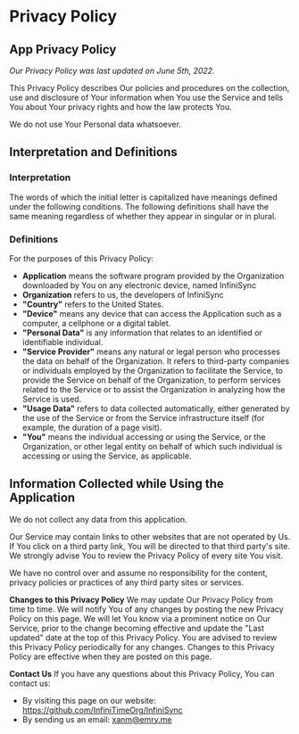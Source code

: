 #  Privacy Policy

## App Privacy Policy
*Our Privacy Policy was last updated on June 5th, 2022.*

This Privacy Policy describes Our policies and procedures on the collection, use and disclosure of Your information when You use the Service and tells You about Your privacy rights and how the law protects You.

We do not use Your Personal data whatsoever.

## Interpretation and Definitions
### Interpretation
The words of which the initial letter is capitalized have meanings defined under the following conditions. The following definitions shall have the same meaning regardless of whether they appear in singular or in plural.

### Definitions
For the purposes of this Privacy Policy:

- **Application** means the software program provided by the Organization downloaded by You on any electronic device, named InfiniSync
- **Organization** refers to us, the developers of InfiniSync
- **"Country"** refers to the United States.
- **"Device"** means any device that can access the Application such as a computer, a cellphone or a digital tablet.
- **"Personal Data"** is any information that relates to an identified or identifiable individual.
- **"Service Provider"** means any natural or legal person who processes the data on behalf of the Organization. It refers to third-party companies or individuals employed by the Organization to facilitate the Service, to provide the Service on behalf of the Organization, to perform services related to the Service or to assist the Organization in analyzing how the Service is used.
- **"Usage Data"** refers to data collected automatically, either generated by the use of the Service or from the Service infrastructure itself (for example, the duration of a page visit).
- **"You"** means the individual accessing or using the Service, or the Organization, or other legal entity on behalf of which such individual is accessing or using the Service, as applicable.


## Information Collected while Using the Application
We do not collect any data from this application.

Our Service may contain links to other websites that are not operated by Us. If You click on a third party link, You will be directed to that third party's site. We strongly advise You to review the Privacy Policy of every site You visit.

We have no control over and assume no responsibility for the content, privacy policies or practices of any third party sites or services.

**Changes to this Privacy Policy**
We may update Our Privacy Policy from time to time. We will notify You of any changes by posting the new Privacy Policy on this page.
We will let You know via a prominent notice on Our Service, prior to the change becoming effective and update the "Last updated" date at the top of this Privacy Policy.
You are advised to review this Privacy Policy periodically for any changes. Changes to this Privacy Policy are effective when they are posted on this page.

**Contact Us**
If you have any questions about this Privacy Policy, You can contact us:
- By visiting this page on our website: https://github.com/InfiniTimeOrg/InfiniSync
- By sending us an email: xanm@emry.me

